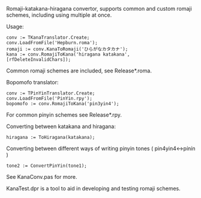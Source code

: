 ﻿Romaji-katakana-hiragana convertor, supports common and custom romaji schemes, including using multiple at once.

Usage:

    conv := TKanaTranslator.Create;
    conv.LoadFromFile('Hepburn.roma');
    romaji := conv.KanaToRomaji('ひらがなカタカナ');
    kana := conv.RomajiToKana('hiragana katakana', [rfDeleteInvalidChars]);

Common romaji schemes are included, see Release\*.roma.

Bopomofo translator:

    conv := TPinYinTranslator.Create;
    conv.LoadFromFile('PinYin.rpy');
    bopomofo := conv.RomajiToKana('pin3yin4');

For common pinyin schemes see Release\*.rpy.

Converting between katakana and hiragana:

    hiragana := ToHiragana(katakana);

Converting between different ways of writing pinyin tones ( pin4yin4<->pínín )

    tone2 := ConvertPinYin(tone1);

See KanaConv.pas for more.

KanaTest.dpr is a tool to aid in developing and testing romaji schemes.